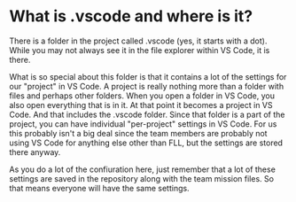 # What is .vscode and where is it?

There is a folder in the project called .vscode (yes, it starts with a dot). While you may not always see it in the file explorer within VS Code, it is there.

What is so special about this folder is that it contains a lot of the settings for our "project" in VS Code. A project is really nothing more than a folder with files and perhaps other folders. When you open a folder in VS Code, you also open everything that is in it. At that point it becomes a project in VS Code. And that includes the .vscode folder. Since that folder is a part of the project, you can have individual "per-project" settings in VS Code. For us this probably isn't a big deal since the team members are probably not using VS Code for anything else other than FLL, but the settings are stored there anyway.

As you do a lot of the confiuration here, just remember that a lot of these settings are saved in the repository along with the team mission files. So that means everyone will have the same settings.
